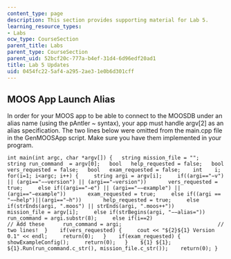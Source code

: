```yaml
---
content_type: page
description: This section provides supporting material for Lab 5.
learning_resource_types:
- Labs
ocw_type: CourseSection
parent_title: Labs
parent_type: CourseSection
parent_uid: 52bcf20c-777a-b4ef-31d4-6d96edf20ad1
title: Lab 5 Updates
uid: 0454fc22-5af4-a295-2ae3-1e0b6d301cff
---
```


MOOS App Launch Alias
---------------------

In order for your MOOS app to be able to connect to the MOOSDB under an alias name (using the pAntler ~ syntax), your app must handle argv\[2\] as an alias specification. The two lines below were omitted from the main.cpp file in the GenMOOSApp script. Make sure you have them implemented in your program.

```
int main(int argc, char *argv[]) {   string mission_file = "";   string run_command  = argv[0];   bool   help_requested = false;   bool   vers_requested = false;   bool   exam_requested = false;    int    i;   for(i=1; i<argc; i++) {     string argi = argv[i];     if((argi=="−v") || (argi=="−−version") || (argi=="−version"))       vers_requested = true;     else if((argi=="−e") || (argi=="−−example") || (argi=="−example"))       exam_requested = true;     else if((argi == "−−help")||(argi=="−h"))       help_requested = true;     else if(strEnds(argi, ".moos") || strEnds(argi, ".moos++"))       mission_file = argv[i];     else if(strBegins(argi, "−−alias="))       run_command = argi.substr(8);     else if(i==2)                                      // Add these      run_command = argi;                               // two lines!  }    if(vers_requested) {     cout << "${2}${1} Version 0.1" << endl;     return(0);   }    if(exam_requested) {     showExampleConfig();     return(0);   }    ${1} ${1};   ${1}.Run(run_command.c_str(), mission_file.c_str());    return(0); } 
```